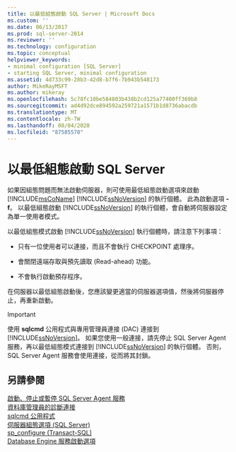 ```yaml
---
title: 以最低組態啟動 SQL Server | Microsoft Docs
ms.custom: ''
ms.date: 06/13/2017
ms.prod: sql-server-2014
ms.reviewer: ''
ms.technology: configuration
ms.topic: conceptual
helpviewer_keywords:
- minimal configuration [SQL Server]
- starting SQL Server, minimal configuration
ms.assetid: 4d733c99-28b3-42d8-b7f6-7b943b548173
author: MikeRayMSFT
ms.author: mikeray
ms.openlocfilehash: 5c78fc10be584803b438b2cd125a77400ff369b8
ms.sourcegitcommit: ad4d92dce894592a259721a1571b1d8736abacdb
ms.translationtype: MT
ms.contentlocale: zh-TW
ms.lasthandoff: 08/04/2020
ms.locfileid: "87585578"
---
```

# <a name="start-sql-server-with-minimal-configuration"></a>以最低組態啟動 SQL Server
  如果因組態問題而無法啟動伺服器，則可使用最低組態啟動選項來啟動 [!INCLUDE[msCoName](../../includes/msconame-md.md)] [!INCLUDE[ssNoVersion](../../includes/ssnoversion-md.md)] 的執行個體。 此為啟動選項 **-f**。 以最低組態啟動 [!INCLUDE[ssNoVersion](../../includes/ssnoversion-md.md)] 的執行個體，會自動將伺服器設定為單一使用者模式。  
  
 以最低組態模式啟動 [!INCLUDE[ssNoVersion](../../includes/ssnoversion-md.md)] 執行個體時，請注意下列事項：  
  
-   只有一位使用者可以連接，而且不會執行 CHECKPOINT 處理序。  
  
-   會關閉遠端存取與預先讀取 (Read-ahead) 功能。  
  
-   不會執行啟動預存程序。  
  
 在伺服器以最低組態啟動後，您應該變更適當的伺服器選項值，然後將伺服器停止，再重新啟動。  
  
> [!IMPORTANT]  
>  使用 **sqlcmd** 公用程式與專用管理員連接 (DAC) 連接到 [!INCLUDE[ssNoVersion](../../includes/ssnoversion-md.md)]。 如果您使用一般連接，請先停止 SQL Server Agent 服務，再以最低組態模式連接到 [!INCLUDE[ssNoVersion](../../includes/ssnoversion-md.md)] 的執行個體。 否則，SQL Server Agent 服務會使用連接，從而將其封鎖。  
  
## <a name="see-also"></a>另請參閱  
 [啟動、停止或暫停 SQL Server Agent 服務](../../ssms/agent/start-stop-or-pause-the-sql-server-agent-service.md)   
 [資料庫管理員的診斷連接](diagnostic-connection-for-database-administrators.md)   
 [sqlcmd 公用程式](../../tools/sqlcmd-utility.md)   
 [伺服器組態選項 &#40;SQL Server&#41;](server-configuration-options-sql-server.md)   
 [sp_configure &#40;Transact-SQL&#41;](/sql/relational-databases/system-stored-procedures/sp-configure-transact-sql)   
 [Database Engine 服務啟動選項](database-engine-service-startup-options.md)  
  
  
